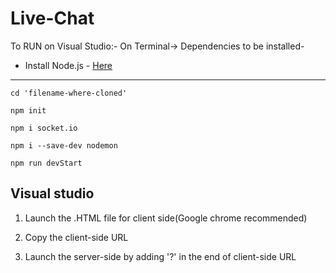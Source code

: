 # Live-Chat

To RUN on Visual Studio:-
  On Terminal->
  Dependencies to be installed- 

- Install Node.js - [Here](https://www.google.com/url?sa=t&rct=j&q=&esrc=s&source=web&cd=&cad=rja&uact=8&ved=2ahUKEwjG6MDq09TqAhWvyzgGHfu6ANUQFjAAegQIAhAC&url=https%3A%2F%2Fnodejs.org%2Fen%2Fdownload%2F&usg=AOvVaw3mpn_kqKBfLUVM2X6RrMKX)
---

`cd 'filename-where-cloned'`


`npm init`
   
`npm i socket.io`

`npm i --save-dev nodemon`
  
`npm run devStart`

 ## Visual studio 
 
 1. Launch the .HTML file for client side(Google chrome recommended)
 
 2. Copy the client-side URL
 
 3. Launch the server-side by adding '?' in the end of client-side URL  
 


